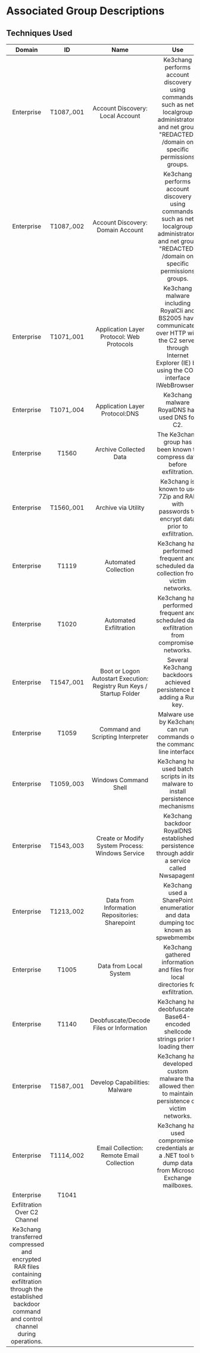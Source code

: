 # Associated Group Descriptions
## Techniques Used
| Domain | ID | Name  | Use |
|:------:|:--:|:-----:|:---:|
|Enterprise|T1087,.001|Account Discovery: Local Account|Ke3chang performs account discovery using commands such as net localgroup administrators and net group "REDACTED" /domain on specific permissions groups.|
|Enterprise|T1087,.002|Account Discovery: Domain Account|Ke3chang performs account discovery using commands such as net localgroup administrators and net group "REDACTED" /domain on specific permissions groups.|
Enterprise|T1071,.001|Application Layer Protocol: Web Protocols|Ke3chang malware including RoyalCli and BS2005 have communicated over HTTP with the C2 server through Internet Explorer (IE) by using the COM interface IWebBrowser2.|
Enterprise|T1071,.004|Application Layer Protocol:DNS|Ke3chang malware RoyalDNS has used DNS for C2.|
|Enterprise|T1560|Archive Collected Data|The Ke3chang group has been known to compress data before exfiltration.|
|Enterprise|T1560,.001|Archive via Utility|Ke3chang is known to use 7Zip and RAR with passwords to encrypt data prior to exfiltration.|
|Enterprise|T1119|Automated Collection|Ke3chang has performed frequent and scheduled data collection from victim networks.|
|Enterprise|T1020|Automated Exfiltration|Ke3chang has performed frequent and scheduled data exfiltration from compromised networks.|
|Enterprise|T1547,.001|Boot or Logon Autostart Execution: Registry Run Keys / Startup Folder|Several Ke3chang backdoors achieved persistence by adding a Run key.|
|Enterprise|T1059|Command and Scripting Interpreter|Malware used by Ke3chang can run commands on the command-line interface.|
|Enterprise|T1059,.003|Windows Command Shell|Ke3chang has used batch scripts in its malware to install persistence mechanisms.|
|Enterprise|T1543,.003|Create or Modify System Process: Windows Service|Ke3chang backdoor RoyalDNS established persistence through adding a service called Nwsapagent.|
|Enterprise|T1213,.002|Data from Information Repositories: Sharepoint|Ke3chang used a SharePoint enumeration and data dumping tool known as spwebmember.|
|Enterprise|T1005|Data from Local System|Ke3chang gathered information and files from local directories for exfiltration.|
|Enterprise|T1140|Deobfuscate/Decode Files or Information|Ke3chang has deobfuscated Base64-encoded shellcode strings prior to loading them.|
|Enterprise|T1587,.001|Develop Capabilities: Malware|Ke3chang has developed custom malware that allowed them to maintain persistence on victim networks.|
|Enterprise|T1114,.002|Email Collection: Remote Email Collection|Ke3chang has used compromised credentials and a .NET tool to dump data from Microsoft Exchange mailboxes.|
|Enterprise	|T1041|
Exfiltration Over C2 Channel|
Ke3chang transferred compressed and encrypted RAR files containing exfiltration through the established backdoor command and control channel during operations.|
